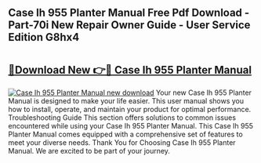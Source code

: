 ## Case Ih 955 Planter Manual Free Pdf Download - Part-70i New Repair Owner Guide - User Service Edition G8hx4

# <h2><a href="http://bc96566.oget.top/?id=Case+Ih+955+Planter+Manual">🔗Download New 👉🔴 Case Ih 955 Planter Manual</a></h2>

[![Case Ih 955 Planter Manual new download](https://i.imgur.com/5g1atiW.png)](http://bc96566.oget.top/?id=Case+Ih+955+Planter+Manual)
Your new Case Ih 955 Planter Manual is designed to make your life easier. This user manual shows you how to install, operate, and maintain your product for optimal performance. Troubleshooting Guide This section offers solutions to common issues encountered while using your Case Ih 955 Planter Manual. This Case Ih 955 Planter Manual comes equipped with a comprehensive set of features to meet your diverse needs. Thank You for Choosing Case Ih 955 Planter Manual. We are excited to be part of your journey.
